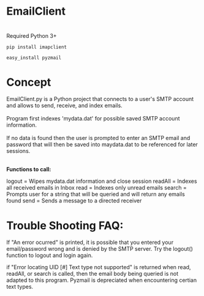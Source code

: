 # EmailClient

#

Required Python 3+

```
pip install imapclient

easy_install pyzmail
```

#

# Concept

EmailClient.py is a Python project that connects to a user's SMTP account and allows to send, receive, and index emails. </br>
<br/>
Program first indexes 'mydata.dat' for possible saved SMTP account information.<br/>
<br/>
If no data is found then the user is prompted to enter an SMTP email and password that will then be saved into maydata.dat to be referenced for later sessions.<br/>
<br/>

<b>Functions to call: </b><br/>

logout = Wipes mydata.dat information and close session
readAll = Indexes all received emails in Inbox
read = Indexes only unread emails
search = Prompts user for a string that will be queried and will return any emails found 
send = Sends a message to a directed receiver

#

# Trouble Shooting FAQ:

If "An error ocurred" is printed, it is possible that you entered your email/password wrong and is denied by the SMTP server. Try the logout() function to logout and login again.

if "Error locating UID [#] Text type not supported" is returned when read, readAll, or search is called, then the email body being queried is not adapted to this program. Pyzmail is depreciated when encountering certian text types.
